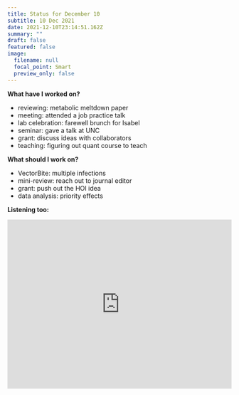 ```yaml
---
title: Status for December 10
subtitle: 10 Dec 2021
date: 2021-12-10T23:14:51.162Z
summary: ""
draft: false
featured: false
image:
  filename: null
  focal_point: Smart
  preview_only: false
---
```

**What have I worked on?**

* reviewing: metabolic meltdown paper
* meeting: attended a job practice talk
* lab celebration: farewell brunch for Isabel
* seminar: gave a talk at UNC
* grant: discuss ideas with collaborators
* teaching: figuring out quant course to teach

**What should I work on?**

* VectorBite: multiple infections
* mini-review: reach out to journal editor
* grant: push out the HOI idea
* data analysis: priority effects



**Listening too:**

<iframe src="https://open.spotify.com/embed/album/2IzUZlhtBvPQYs74KeG6fb" width="100%" height="380" frameBorder="0" allowfullscreen="" allow="autoplay; clipboard-write; encrypted-media; fullscreen; picture-in-picture"></iframe>
